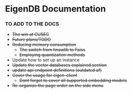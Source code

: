 # EigenDB Documentation

### TO ADD TO THE DOCS
* ~~The win at CUSEC~~
* ~~Future plans/TODO~~
* ~~Reducing memory consumption~~
    * ~~The switch from hnswlib to Faiss~~
    * ~~Employing quantization methods~~
* Update how to set up an instance
* ~~Update the vector databases explained section~~
* ~~update api endpoint definitions (outdated af)~~
* ~~Cover the usage for eigen-client~~
    * ~~Dont forget to cover all supported embedding models~~
* ~~Re-organize the page order on the side menu~~
